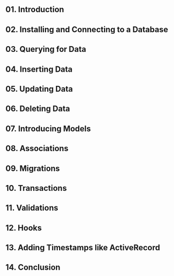 ## 01. Introduction

## 02. Installing and Connecting to a Database

## 03. Querying for Data

## 04. Inserting Data

## 05. Updating Data

## 06. Deleting Data

## 07. Introducing Models

## 08. Associations

## 09. Migrations

## 10. Transactions

## 11. Validations

## 12. Hooks

## 13. Adding Timestamps like ActiveRecord

## 14. Conclusion
